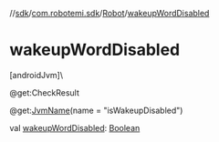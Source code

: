 //[sdk](../../../index.md)/[com.robotemi.sdk](../index.md)/[Robot](index.md)/[wakeupWordDisabled](wakeup-word-disabled.md)

# wakeupWordDisabled

[androidJvm]\

@get:CheckResult

@get:[JvmName](https://kotlinlang.org/api/latest/jvm/stdlib/kotlin.jvm/-jvm-name/index.html)(name = &quot;isWakeupDisabled&quot;)

val [wakeupWordDisabled](wakeup-word-disabled.md): [Boolean](https://kotlinlang.org/api/latest/jvm/stdlib/kotlin/-boolean/index.html)
